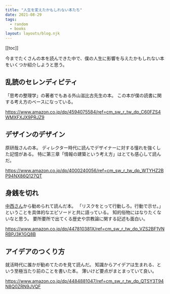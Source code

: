 ```yaml
---
title: "人生を変えたかもしれない本たち"
date: 2021-08-29
tags:
  - random
  - books
layout: layouts/blog.njk
---
```


[[toc]]

今までたくさんの本を読んできた中で、僕の人生に影響を与えたかもしれない本をいくつか紹介しようと思う。

## 乱読のセレンディピティ

「思考の整理学」の著者でもある外山滋比古先生の本。
この本が僕の読書に関する考え方のベースになっている。

https://www.amazon.co.jp/dp/4594075584/ref=cm_sw_r_tw_dp_C60FZS4WMXFXJX9PRJZ9

## デザインのデザイン

原研哉さんの本。
ディレクター時代に読んでデザイナーに対する憧れを強くした記憶がある。
特に第三章「情報の建築という考え方」はとても感心して読んだ。

https://www.amazon.co.jp/dp/4000240056/ref=cm_sw_r_tw_dp_WTYHZ2BP94NX86Q127QT

## 身銭を切れ

[中西さん](https://twitter.com/better_than_i_w)から勧められて読んだ本。
「リスクをとって行動しろ。行動で示せ。」ということを具体的なエピソードと共に語っている。
知的俗物にはなりたくないなと思う。
要所要所で出てくる歴史や宗教論に関する記述も面白い。

https://www.amazon.co.jp/dp/447810381X/ref=cm_sw_r_tw_dp_VZS2BF1VNRBPJ3K1GQ8B

## アイデアのつくり方

就活時代に誰かが勧めてたのを見て読んだ。
知識からアイデアは生まれる、という至極当たり前のことを書いた本。
薄いけど要点がまとまっていて良い。

https://www.amazon.co.jp/dp/4484881047/ref=cm_sw_r_tw_dp_QTSY3T94N8Q0ZRN9JVQF
